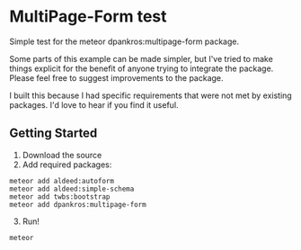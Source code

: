 MultiPage-Form test
===================

Simple test for the meteor dpankros:multipage-form package.

Some parts of this example can be made simpler, but I've tried to make things  explicit for the benefit of anyone trying to integrate the package.  Please feel free to suggest improvements to the package.

I built this because I had specific requirements that were not met by existing packages.  I'd love to hear if you find it useful.

Getting Started
---------------

1. Download the source
2. Add required packages: 
```
meteor add aldeed:autoform
meteor add aldeed:simple-schema
meteor add twbs:bootstrap
meteor add dpankros:multipage-form
```
3. Run! 
```
meteor
```

